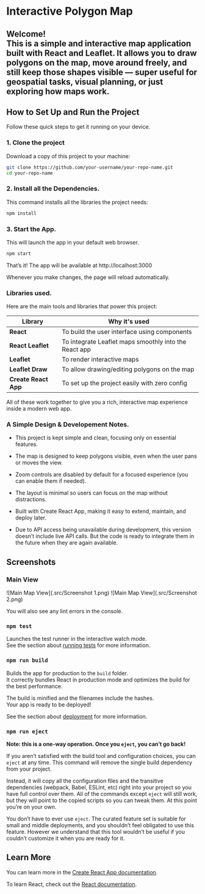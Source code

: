 # Interactive Polygon Map

Welcome!  
This is a simple and interactive map application built with **React** and **Leaflet**. It allows you to draw polygons on the map, move around freely, and still keep those shapes visible — super useful for geospatial tasks, visual planning, or just exploring how maps work.
---

## How to Set Up and Run the Project

Follow these quick steps to get it running on your device.

### 1. Clone the project
Download a copy of this project to your machine:

```bash
git clone https://github.com/your-username/your-repo-name.git
cd your-repo-name
```
### 2. Install all the Dependencies.
This command installs all the libraries the project needs:

```bash
npm install
```

### 3. Start the App.

This will launch the app in your default web browser.

```bash
npm start
```
That’s it! The app will be available at http://localhost:3000

Whenever you make changes, the page will reload automatically.

### Libraries used.
Here are the main tools and libraries that power this project:

| Library              | Why it's used                                          |
|----------------------|--------------------------------------------------------|
| **React**            | To build the user interface using components           |
| **React Leaflet**    | To integrate Leaflet maps smoothly into the React app  |
| **Leaflet**          | To render interactive maps                             |
| **Leaflet Draw**     | To allow drawing/editing polygons on the map           |
| **Create React App** | To set up the project easily with zero config          |

All of these work together to give you a rich, interactive map experience inside a modern web app.

### A Simple Design & Developement Notes.

* This project is kept simple and clean, focusing only on essential features.

* The map is designed to keep polygons visible, even when the user pans or moves the view.

* Zoom controls are disabled by default for a focused experience (you can enable them if needed).

* The layout is minimal so users can focus on the map without distractions.

* Built with Create React App, making it easy to extend, maintain, and deploy later.

* Due to API access being unavailable during development, this version doesn’t include live API calls.
  But the code is ready to integrate them in the future when they are again available.

##  Screenshots

###  Main View

![Main Map View](.src/Screenshot 1.png)
![Main Map View](.src/Screenshot 2.png)





You will also see any lint errors in the console.

### `npm test`

Launches the test runner in the interactive watch mode.\
See the section about [running tests](https://facebook.github.io/create-react-app/docs/running-tests) for more information.

### `npm run build`

Builds the app for production to the `build` folder.\
It correctly bundles React in production mode and optimizes the build for the best performance.

The build is minified and the filenames include the hashes.\
Your app is ready to be deployed!

See the section about [deployment](https://facebook.github.io/create-react-app/docs/deployment) for more information.

### `npm run eject`

**Note: this is a one-way operation. Once you `eject`, you can’t go back!**

If you aren’t satisfied with the build tool and configuration choices, you can `eject` at any time. This command will remove the single build dependency from your project.

Instead, it will copy all the configuration files and the transitive dependencies (webpack, Babel, ESLint, etc) right into your project so you have full control over them. All of the commands except `eject` will still work, but they will point to the copied scripts so you can tweak them. At this point you’re on your own.

You don’t have to ever use `eject`. The curated feature set is suitable for small and middle deployments, and you shouldn’t feel obligated to use this feature. However we understand that this tool wouldn’t be useful if you couldn’t customize it when you are ready for it.

## Learn More

You can learn more in the [Create React App documentation](https://facebook.github.io/create-react-app/docs/getting-started).

To learn React, check out the [React documentation](https://reactjs.org/).
